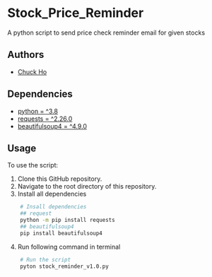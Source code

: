 # Stock_Price_Reminder
A python script to send price check reminder email for given stocks

## Authors
- [Chuck Ho](https://www.linkedin.com/in/chuck-ho/)
## Dependencies
-   [python = \^3.8](https://www.python.org/)
-   [requests = \^2.26.0](https://docs.python-requests.org/en/master)
-   [beautifulsoup4 = \^4.9.0](https://altair-viz.github.io/)

## Usage
To use the script:
1. Clone this GitHub repository.
2. Navigate to the root directory of this repository.
3. Install all dependencies

```bash
    # Insall dependencies
    ## request
    python -m pip install requests
    ## beautifulsoup4
    pip install beautifulsoup4
```

4. Run following command in terminal

```bash
    # Run the script
    pyton stock_reminder_v1.0.py
```
